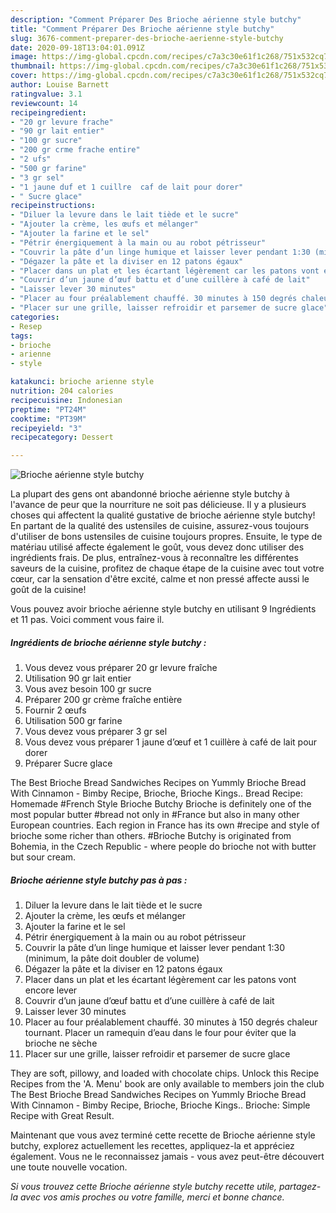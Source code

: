 ```yaml
---
description: "Comment Préparer Des Brioche aérienne style butchy"
title: "Comment Préparer Des Brioche aérienne style butchy"
slug: 3676-comment-preparer-des-brioche-aerienne-style-butchy
date: 2020-09-18T13:04:01.091Z
image: https://img-global.cpcdn.com/recipes/c7a3c30e61f1c268/751x532cq70/brioche-aerienne-style-butchy-photo-principale-de-la-recette.jpg
thumbnail: https://img-global.cpcdn.com/recipes/c7a3c30e61f1c268/751x532cq70/brioche-aerienne-style-butchy-photo-principale-de-la-recette.jpg
cover: https://img-global.cpcdn.com/recipes/c7a3c30e61f1c268/751x532cq70/brioche-aerienne-style-butchy-photo-principale-de-la-recette.jpg
author: Louise Barnett
ratingvalue: 3.1
reviewcount: 14
recipeingredient:
- "20 gr levure frache"
- "90 gr lait entier"
- "100 gr sucre"
- "200 gr crme frache entire"
- "2 ufs"
- "500 gr farine"
- "3 gr sel"
- "1 jaune duf et 1 cuillre  caf de lait pour dorer"
- " Sucre glace"
recipeinstructions:
- "Diluer la levure dans le lait tiède et le sucre"
- "Ajouter la crème, les œufs et mélanger"
- "Ajouter la farine et le sel"
- "Pétrir énergiquement à la main ou au robot pétrisseur"
- "Couvrir la pâte d’un linge humique et laisser lever pendant 1:30 (minimum, la pâte doit doubler de volume)"
- "Dégazer la pâte et la diviser en 12 patons égaux"
- "Placer dans un plat et les écartant légèrement car les patons vont encore lever"
- "Couvrir d’un jaune d’œuf battu et d’une cuillère à café de lait"
- "Laisser lever 30 minutes"
- "Placer au four préalablement chauffé. 30 minutes à 150 degrés chaleur tournant. Placer un ramequin d’eau dans le four pour éviter que la brioche ne sèche"
- "Placer sur une grille, laisser refroidir et parsemer de sucre glace"
categories:
- Resep
tags:
- brioche
- arienne
- style

katakunci: brioche arienne style 
nutrition: 204 calories
recipecuisine: Indonesian
preptime: "PT24M"
cooktime: "PT39M"
recipeyield: "3"
recipecategory: Dessert

---
```



![Brioche aérienne style butchy](https://img-global.cpcdn.com/recipes/c7a3c30e61f1c268/751x532cq70/brioche-aerienne-style-butchy-photo-principale-de-la-recette.jpg)

La plupart des gens ont abandonné brioche aérienne style butchy à l'avance de peur que la nourriture ne soit pas délicieuse. Il y a plusieurs choses qui affectent la qualité gustative de brioche aérienne style butchy! En partant de la qualité des ustensiles de cuisine, assurez-vous toujours d'utiliser de bons ustensiles de cuisine toujours propres. Ensuite, le type de matériau utilisé affecte également le goût, vous devez donc utiliser des ingrédients frais. De plus, entraînez-vous à reconnaître les différentes saveurs de la cuisine, profitez de chaque étape de la cuisine avec tout votre cœur, car la sensation d'être excité, calme et non pressé affecte aussi le goût de la cuisine!

<!--inarticleads1-->

Vous pouvez avoir brioche aérienne style butchy en utilisant 9 Ingrédients et 11 pas. Voici comment vous faire il.

##### Ingrédients de brioche aérienne style butchy :

1. Vous devez vous préparer 20 gr levure fraîche
1. Utilisation 90 gr lait entier
1. Vous avez besoin 100 gr sucre
1. Préparer 200 gr crème fraîche entière
1. Fournir 2 œufs
1. Utilisation 500 gr farine
1. Vous devez vous préparer 3 gr sel
1. Vous devez vous préparer 1 jaune d’œuf et 1 cuillère à café de lait pour dorer
1. Préparer  Sucre glace


The Best Brioche Bread Sandwiches Recipes on Yummly Brioche Bread With Cinnamon - Bimby Recipe, Brioche, Brioche Kings.. Bread Recipe: Homemade #French Style Brioche Butchy Brioche is definitely one of the most popular butter #bread not only in #France but also in many other European countries. Each region in France has its own #recipe and style of brioche some richer than others. #Brioche Butchy is originated from Bohemia, in the Czech Republic - where people do brioche not with butter but sour cream. 

<!--inarticleads2-->

##### Brioche aérienne style butchy pas à pas :

1. Diluer la levure dans le lait tiède et le sucre
1. Ajouter la crème, les œufs et mélanger
1. Ajouter la farine et le sel
1. Pétrir énergiquement à la main ou au robot pétrisseur
1. Couvrir la pâte d’un linge humique et laisser lever pendant 1:30 (minimum, la pâte doit doubler de volume)
1. Dégazer la pâte et la diviser en 12 patons égaux
1. Placer dans un plat et les écartant légèrement car les patons vont encore lever
1. Couvrir d’un jaune d’œuf battu et d’une cuillère à café de lait
1. Laisser lever 30 minutes
1. Placer au four préalablement chauffé. 30 minutes à 150 degrés chaleur tournant. Placer un ramequin d’eau dans le four pour éviter que la brioche ne sèche
1. Placer sur une grille, laisser refroidir et parsemer de sucre glace


They are soft, pillowy, and loaded with chocolate chips. Unlock this Recipe Recipes from the &#39;A. Menu&#39; book are only available to members join the club The Best Brioche Bread Sandwiches Recipes on Yummly Brioche Bread With Cinnamon - Bimby Recipe, Brioche, Brioche Kings.. Brioche: Simple Recipe with Great Result. 

<!--inarticleads1-->

<p>
Maintenant que vous avez terminé cette recette de Brioche aérienne style butchy, explorez actuellement les recettes, appliquez-la et appréciez également. Vous ne le reconnaissez jamais - vous avez peut-être découvert une toute nouvelle vocation.
</p>

<p>
<i>Si vous trouvez cette Brioche aérienne style butchy recette utile, partagez-la avec vos amis proches ou votre famille, merci et bonne chance.</i>
</p>
